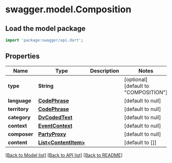 # swagger.model.Composition

## Load the model package
```dart
import 'package:swagger/api.dart';
```

## Properties
Name | Type | Description | Notes
------------ | ------------- | ------------- | -------------
**type** | **String** |  | [optional] [default to &quot;COMPOSITION&quot;]
**language** | [**CodePhrase**](CodePhrase.md) |  | [default to null]
**territory** | [**CodePhrase**](CodePhrase.md) |  | [default to null]
**category** | [**DvCodedText**](DvCodedText.md) |  | [default to null]
**context** | [**EventContext**](EventContext.md) |  | [default to null]
**composer** | [**PartyProxy**](PartyProxy.md) |  | [default to null]
**content** | [**List&lt;ContentItem&gt;**](ContentItem.md) |  | [default to []]

[[Back to Model list]](../README.md#documentation-for-models) [[Back to API list]](../README.md#documentation-for-api-endpoints) [[Back to README]](../README.md)

